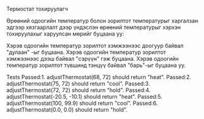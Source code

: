 Термостат тохируулагч 

Өрөөний одоогийн температур болон зорилтот температурыг харгалзан эдгээр хязгаарлалт дээр үндэслэн өрөөний температурыг хэрхэн тохируулахыг харуулсан мөрийг буцаана уу: 

Хэрэв одоогийн температур зорилтот хэмжээнээс доогуур байвал "дулаан" -ыг буцаана. 
Хэрэв одоогийн температур зорилтот хэмжээнээс дээш байвал "сэрүүн" гэж буцаана. 
Хэрэв одоогийн температур зорилтот түвшинд тэнцүү байвал "барь"-ыг буцаана уу.

Tests
Passed:1. adjustThermostat(68, 72) should return "heat".
Passed:2. adjustThermostat(75, 72) should return "cool".
Passed:3. adjustThermostat(72, 72) should return "hold".
Passed:4. adjustThermostat(-20.5, -10.1) should return "heat".
Passed:5. adjustThermostat(100, 99.9) should return "cool".
Passed:6. adjustThermostat(0.0, 0.0) should return "hold".